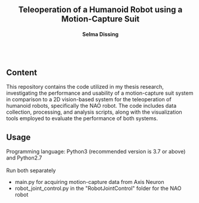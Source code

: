 <h2 align="center">Teleoperation of a Humanoid Robot using a Motion-Capture Suit</h1>
<h4 align="center">Selma Dissing</h4>

<br>
<br>

## Content
This repository contains the code utilized in my thesis research, investigating the performance and usability of a motion-capture suit system in comparison to a 2D vision-based system for the teleoperation of humanoid robots, specifically the NAO robot. The code includes data collection, processing, and analysis scripts, along with the visualization tools employed to evaluate the performance of both systems.

## Usage 
Programming language: Python3 (recommended version is 3.7 or above) and Python2.7
<br>
<br>
Run both separately
- main.py for acquiring motion-capture data from Axis Neuron
- robot_joint_control.py in the "RobotJointControl" folder for the NAO robot